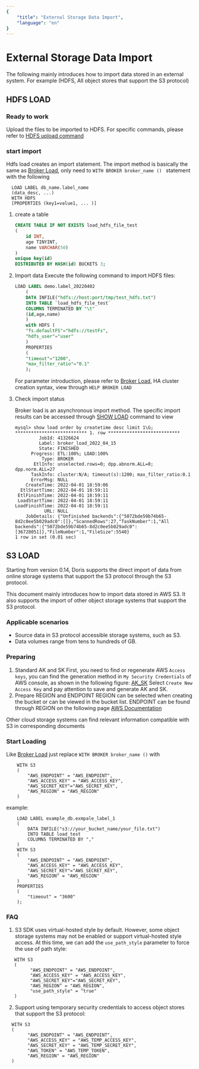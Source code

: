 ```yaml
---
{
    "title": "External Storage Data Import",
    "language": "en"
}
---
```


<!-- 
Licensed to the Apache Software Foundation (ASF) under one
or more contributor license agreements.  See the NOTICE file
distributed with this work for additional information
regarding copyright ownership.  The ASF licenses this file
to you under the Apache License, Version 2.0 (the
"License"); you may not use this file except in compliance
with the License.  You may obtain a copy of the License at

  http://www.apache.org/licenses/LICENSE-2.0

Unless required by applicable law or agreed to in writing,
software distributed under the License is distributed on an
"AS IS" BASIS, WITHOUT WARRANTIES OR CONDITIONS OF ANY
KIND, either express or implied.  See the License for the
specific language governing permissions and limitations
under the License.
-->

# External Storage Data Import

The following mainly introduces how to import data stored in an external system. For example (HDFS, All object stores that support the S3 protocol)
## HDFS LOAD

### Ready to work

Upload the files to be imported to HDFS. For specific commands, please refer to [HDFS upload command](https://hadoop.apache.org/docs/r3.3.2/hadoop-project-dist/hadoop-common/FileSystemShell.html#put )

### start import

Hdfs load creates an import statement. The import method is basically the same as [Broker Load](../../../data-operate/import/import-way/broker-load-manual.md), only need to `WITH BROKER broker_name () ` statement with the following

```
  LOAD LABEL db_name.label_name 
  (data_desc, ...)
  WITH HDFS
  [PROPERTIES (key1=value1, ... )]
```

1. create a table

   ```sql
   CREATE TABLE IF NOT EXISTS load_hdfs_file_test
   (
       id INT,
       age TINYINT,
       name VARCHAR(50)
   )
   unique key(id)
   DISTRIBUTED BY HASH(id) BUCKETS 3;
   ```

2. Import data Execute the following command to import HDFS files:

   ```sql
   LOAD LABEL demo.label_20220402
       (
       DATA INFILE("hdfs://host:port/tmp/test_hdfs.txt")
       INTO TABLE `load_hdfs_file_test`
       COLUMNS TERMINATED BY "\t"            
       (id,age,name)
       )
       with HDFS (
       "fs.defaultFS"="hdfs://testFs",
       "hdfs_user"="user"
       )
       PROPERTIES
       (
       "timeout"="1200",
       "max_filter_ratio"="0.1"
       );
   ```

   For parameter introduction, please refer to [Broker Load](../../../data-operate/import/import-way/broker-load-manual.md), HA cluster creation syntax, view through `HELP BROKER LOAD`

3. Check import status

   Broker load is an asynchronous import method. The specific import results can be accessed through [SHOW LOAD](../../../sql-manual/sql-reference/Show-Statements/SHOW-LOAD.md) command to view
   
   ```
   mysql> show load order by createtime desc limit 1\G;
   *************************** 1. row ***************************
            JobId: 41326624
            Label: broker_load_2022_04_15
            State: FINISHED
         Progress: ETL:100%; LOAD:100%
             Type: BROKER
          EtlInfo: unselected.rows=0; dpp.abnorm.ALL=0; dpp.norm.ALL=27
         TaskInfo: cluster:N/A; timeout(s):1200; max_filter_ratio:0.1
         ErrorMsg: NULL
       CreateTime: 2022-04-01 18:59:06
     EtlStartTime: 2022-04-01 18:59:11
    EtlFinishTime: 2022-04-01 18:59:11
    LoadStartTime: 2022-04-01 18:59:11
   LoadFinishTime: 2022-04-01 18:59:11
              URL: NULL
       JobDetails: {"Unfinished backends":{"5072bde59b74b65-8d2c0ee5b029adc0":[]},"ScannedRows":27,"TaskNumber":1,"All backends":{"5072bde59b74b65-8d2c0ee5b029adc0":[36728051]},"FileNumber":1,"FileSize":5540}
   1 row in set (0.01 sec)
   ```
   
   

## S3 LOAD

Starting from version 0.14, Doris supports the direct import of data from online storage systems that support the S3 protocol through the S3 protocol.

This document mainly introduces how to import data stored in AWS S3. It also supports the import of other object storage systems that support the S3 protocol.
### Applicable scenarios

* Source data in S3 protocol accessible storage systems, such as S3.
* Data volumes range from tens to hundreds of GB.

### Preparing
1. Standard AK and SK
   First, you need to find or regenerate AWS `Access keys`, you can find the generation method in `My Security Credentials` of AWS console, as shown in the following figure:
   [AK_SK](/docs/images/aws_ak_sk.png)
   Select `Create New Access Key` and pay attention to save and generate AK and SK.
2. Prepare REGION and ENDPOINT
   REGION can be selected when creating the bucket or can be viewed in the bucket list. ENDPOINT can be found through REGION on the following page [AWS Documentation](https://docs.aws.amazon.com/general/latest/gr/s3.html#s3_region)

Other cloud storage systems can find relevant information compatible with S3 in corresponding documents

### Start Loading
Like [Broker Load](../../../data-operate/import/import-way/broker-load-manual.md)  just replace `WITH BROKER broker_name ()` with
```
    WITH S3
    (
        "AWS_ENDPOINT" = "AWS_ENDPOINT",
        "AWS_ACCESS_KEY" = "AWS_ACCESS_KEY",
        "AWS_SECRET_KEY"="AWS_SECRET_KEY",
        "AWS_REGION" = "AWS_REGION"
    )
```

example:
```
    LOAD LABEL example_db.exmpale_label_1
    (
        DATA INFILE("s3://your_bucket_name/your_file.txt")
        INTO TABLE load_test
        COLUMNS TERMINATED BY ","
    )
    WITH S3
    (
        "AWS_ENDPOINT" = "AWS_ENDPOINT",
        "AWS_ACCESS_KEY" = "AWS_ACCESS_KEY",
        "AWS_SECRET_KEY"="AWS_SECRET_KEY",
        "AWS_REGION" = "AWS_REGION"
    )
    PROPERTIES
    (
        "timeout" = "3600"
    );
```

### FAQ

1. S3 SDK uses virtual-hosted style by default. However, some object storage systems may not be enabled or support virtual-hosted style access. At this time, we can add the `use_path_style` parameter to force the use of path style:

```
   WITH S3
   (
         "AWS_ENDPOINT" = "AWS_ENDPOINT",
         "AWS_ACCESS_KEY" = "AWS_ACCESS_KEY",
         "AWS_SECRET_KEY"="AWS_SECRET_KEY",
         "AWS_REGION" = "AWS_REGION",
         "use_path_style" = "true"
   )
```

<version since="1.2">

2. Support using temporary security credentials to access object stores that support the S3 protocol:

```
  WITH S3
  (
        "AWS_ENDPOINT" = "AWS_ENDPOINT",
        "AWS_ACCESS_KEY" = "AWS_TEMP_ACCESS_KEY",
        "AWS_SECRET_KEY" = "AWS_TEMP_SECRET_KEY",
        "AWS_TOKEN" = "AWS_TEMP_TOKEN",
        "AWS_REGION" = "AWS_REGION"
  )
```

</version>
